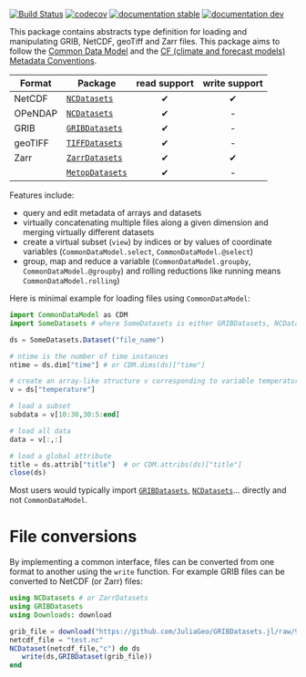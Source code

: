 [![Build Status](https://github.com/JuliaGeo/CommonDataModel.jl/workflows/CI/badge.svg)](https://github.com/JuliaGeo/CommonDataModel.jl/actions)
[![codecov](https://codecov.io/github/JuliaGeo/CommonDataModel.jl/graph/badge.svg?token=TNU4HSPelE)](https://codecov.io/github/JuliaGeo/CommonDataModel.jl)
[![documentation stable](https://img.shields.io/badge/docs-stable-blue.svg)](https://juliageo.github.io/CommonDataModel.jl/stable/)
[![documentation dev](https://img.shields.io/badge/docs-dev-blue.svg)](https://juliageo.github.io/CommonDataModel.jl/dev/)


This package contains abstracts type definition for loading and manipulating GRIB, NetCDF, geoTiff and Zarr files. This package aims to follow the [Common Data Model](https://docs.unidata.ucar.edu/netcdf-c/current/netcdf_data_model.html) and the [CF (climate and forecast models) Metadata Conventions](https://cfconventions.org/).


| Format  |      Package | read support | write support |
|---------|--------------|:------------:|:-------------:|
| NetCDF  | [`NCDatasets`](https://github.com/Alexander-Barth/NCDatasets.jl)     |            ✔ |             ✔ |
| OPeNDAP | [`NCDatasets`](https://github.com/Alexander-Barth/NCDatasets.jl)     |            ✔ |             - |
| GRIB    | [`GRIBDatasets`](https://github.com/JuliaGeo/GRIBDatasets.jl)        |            ✔ |             - |
| geoTIFF | [`TIFFDatasets`](https://github.com/Alexander-Barth/TIFFDatasets.jl) |            ✔ |             - |
| Zarr    | [`ZarrDatasets`](https://github.com/JuliaGeo/ZarrDatasets.jl)        |            ✔ |             ✔ |
|         | [`MetopDatasets`](https://github.com/eumetsat/MetopDatasets.jl)        |            ✔ |             - |


Features include:
* query and edit metadata of arrays and datasets 
* virtually concatenating multiple files along a given dimension and merging virtually different datasets
* create a virtual subset (`view`) by indices or by values of coordinate variables (`CommonDataModel.select`, `CommonDataModel.@select`)
* group, map and reduce a variable (`CommonDataModel.groupby`, `CommonDataModel.@groupby`) and rolling reductions like running means `CommonDataModel.rolling`)




Here is minimal example for loading files using `CommonDataModel`:

``` julia
import CommonDataModel as CDM
import SomeDatasets # where SomeDatasets is either GRIBDatasets, NCDatasets, ZarrDatasets,...

ds = SomeDatasets.Dataset("file_name")

# ntime is the number of time instances
ntime = ds.dim["time"] # or CDM.dims(ds)["time"]

# create an array-like structure v corresponding to variable temperature
v = ds["temperature"]

# load a subset
subdata = v[10:30,30:5:end]

# load all data
data = v[:,:]

# load a global attribute
title = ds.attrib["title"]  # or CDM.attribs(ds)["title"]
close(ds)
```

Most users would typically import [`GRIBDatasets`](https://github.com/JuliaGeo/GRIBDatasets.jl), [`NCDatasets`](https://github.com/Alexander-Barth/NCDatasets.jl)... directly and not `CommonDataModel`.

# File conversions

By implementing a common interface, files can be converted from one format to another using the `write` function.
For example GRIB files can be converted to NetCDF (or Zarr) files:

```julia
using NCDatasets # or ZarrDatasets
using GRIBDatasets
using Downloads: download

grib_file = download("https://github.com/JuliaGeo/GRIBDatasets.jl/raw/98356af026ea39a5ec0b5e64e4289105492321f8/test/sample-data/era5-levels-members.grib")
netcdf_file = "test.nc"
NCDataset(netcdf_file,"c") do ds
   write(ds,GRIBDataset(grib_file))
end
```
